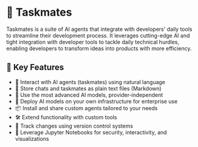 # 🤖 Taskmates

Taskmates is a suite of AI agents that integrate with developers' daily tools to streamline their development process. It leverages cutting-edge AI and tight integration with developer tools to tackle daily technical hurdles, enabling developers to transform ideas into products with more efficiency.

## 🌟 Key Features

- 💬 Interact with AI agents (taskmates) using natural language
- 📝 Store chats and taskmates as plain text files (Markdown)
- 🔌 Use the most advanced AI models, provider-independent
- 🏢 Deploy AI models on your own infrastructure for enterprise use
- 📦 Install and share custom agents tailored to your needs
- 🛠️ Extend functionality with custom tools
- 📜 Track changes using version control systems
- 📓 Leverage Jupyter Notebooks for security, interactivity, and visualizations


